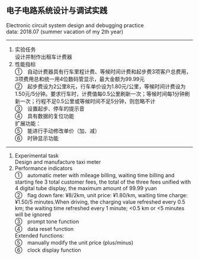 ## 电子电路系统设计与调试实践 

Electronic circuit system design and debugging practice  
data: 2018.07 (summer vacation of my 2th year)
___
1. 实验任务  
设计并制作出租车计费器
2. 性能指标  
  ①　自动计费器具有行车里程计费、等候时间计费和起步费3项客户总费用，3项费用总和统一用4位数码管显示，最大金额为99.99元  
  ②　起步费设为2公里8元，行车单价设为1.80元/公里，等候时间计费设为1.50元/5分钟。要求行车时，计费值每0.5公里刷新一次；等候时间每1分钟刷新一次；行程不足0.5公里或等候时间不足5分钟，则忽略不计  
  ③　设置起步、停车的提示音  
  ④　具有数据的复位功能  
  扩展功能：  
  ⑤　能进行手动修改单价（加、减）  
  ⑥　时钟显示功能  
  
  
___
1. Experimental task  
Design and manufacture taxi meter
2. Performance indicators  
  ①　automatic meter with mileage billing, waiting time billing and starting fee 3 total customer fees, the total of the three fees unified with 4 digital tube display, the maximum amount of 99.99 yuan  
  ②　flag down fare: ¥8/2km, unit price: ¥1.80/km, waiting time charge:¥1.50/5 minutes.When driving, the charging value refreshed every 0.5 km; the waiting time refreshed every 1 minute; <0.5 km or <5 minutes will be ignored  
  ③　prompt tone function  
  ④　data reset function  
  Extended functions:  
  ⑤　manually modify the unit price (plus/minus)  
  ⑥　clock display function  
